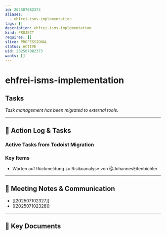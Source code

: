 ```yaml
---
id: 202507082373
aliases:
  - ehfrei-isms-implementation
tags: []
description: ehfrei-isms-implementation
kind: PROJECT
requires: []
slice: PROFESSIONAL
status: ACTIVE
uid: 202507082373
wants: []
---
```


# ehfrei-isms-implementation

## Tasks

_Task management has been migrated to external tools._

---

## 📝 Action Log & Tasks

### Active Tasks from Todoist Migration

### Key Items

- Warten auf Rückmeldung zu Risikoanalyse von @JohannesEitenbichler

---

## 💬 Meeting Notes & Communication

- [[202507102327]]
- [[202507102328]]

---

## 📎 Key Documents
